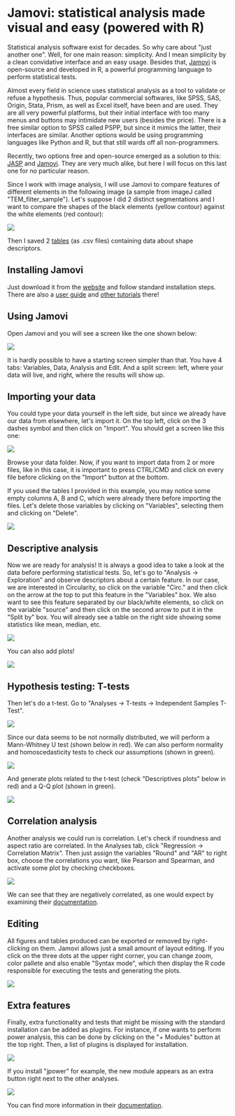 # Jamovi: statistical analysis made visual and easy (powered with R)

Statistical analysis software exist for decades. So why care about "just another one". Well, for one main reason: simplicity. And I mean simplicity by a clean convidative interface and an easy usage. Besides that, [Jamovi](https://www.jamovi.org/) is open-source and developed in R, a powerful programming language to perform statistical tests.

Almost every field in science uses statistical analysis as a tool to validate or refuse a hypothesis. Thus, popular commercial softwares, like SPSS, SAS, Origin, Stata, Prism, as well as Excel itself, have been and are used. They are all very powerful platforms, but their initial interface with too many menus and buttons may intimidate new users (besides the price). There is a free similar option to SPSS called PSPP, but since it mimics the latter, their interfaces are similar.
Another options would be using programming languages like Python and R, but that still wards off all non-programmers. 

Recently, two options free and open-source emerged as a solution to this: [JASP](https://jasp-stats.org/) and [Jamovi](https://www.jamovi.org/). They are very much alike, but here I will focus on this last one for no particular reason.

Since I work with image analysis, I will use Jamovi to compare features of different elements in the following image (a sample from imageJ called "TEM_filter_sample"). Let's suppose I did 2 distinct segmentations and I want to compare the shapes of the black elements (yellow contour) against the white elements (red contour):

![](images/TEM_filter_sample_and_overlay.png)

Then I saved 2 [tables](data/) (as .csv files) containing data about shape descriptors.

## Installing Jamovi

Just download it from the [website](https://www.jamovi.org/) and follow standard installation steps.
There are also a [user guide](https://www.jamovi.org/user-manual.html) and [other tutorials](https://www.jamovi.org/community.html) there!

## Using Jamovi

Open Jamovi and you will see a screen like the one shown below:

![](images/screen0.PNG)

It is hardly possible to have a starting screen simpler than that. You have 4 tabs: Variables, Data, Analysis and Edit. And a split screen: left, where your data will live, and right, where the results will show up.

## Importing your data

You could type your data yourself in the left side, but since we already have our data from elsewhere, let's import it. On the top left, click on the 3 dashes symbol and then click on "Import". You should get a screen like this one:

![](images/screen1.PNG)

Browse your data folder. Now, if you want to import data from 2 or more files, like in this case, it is important to press CTRL/CMD and click on every file before clicking on the "Import" button at the bottom. 

If you used the tables I provided in this example, you may notice some empty columns A, B and C, which were already there before importing the files. Let's delete those variables by clicking on "Variables", selecting them and clicking on "Delete".

![](images/screen2.PNG)

## Descriptive analysis

Now we are ready for analysis! It is always a good idea to take a look at the data before performing statistical tests. So, let's go to "Analysis -> Exploration" and observe descriptors about a certain feature. In our case, we are interested in Circularity, so click on the variable "Circ." and then click on the arrow at the top to put this feature in the "Variables" box. We also want to see this feature separated by our black/white elements, so click on the variable "source" and then click on the second arrow to put it in the "Split by" box. You will already see a table on the right side showing some statistics like mean, median, etc.

![](images/screen3a.PNG)

You can also add plots!

![](images/screen3b.PNG)

## Hypothesis testing: T-tests

Then let's do a t-test. Go to "Analyses ->  T-tests -> Independent Samples T-Test". 

![](images/screen4a.PNG)

Since our data seems to be not normally distributed, we will perform a Mann-Whitney U test (shown below in red). We can also perform normality and homoscedasticity tests to check our assumptions (shown in green).

![](images/screen4b.PNG)

And generate plots related to the t-test (check "Descriptives plots" below in red) and a Q-Q plot (shown in green).

![](images/screen4c.PNG)

## Correlation analysis

Another analysis we could run is correlation. Let's check if roundness and aspect ratio are correlated.
In the Analyses tab, click "Regression -> Correlation Matrix". Then just assign the variables "Round" and "AR" to right box, choose the correlations you want, like Pearson and Spearman, and activate some plot by checking checkboxes.

![](images/screen5a.PNG)

We can see that they are negatively correlated, as one would expect by examining their [documentation](https://imagej.nih.gov/ij/docs/menus/analyze.html).

## Editing

All figures and tables produced can be exported or removed by right-clicking on them. Jamovi allows just a small amount of layout editing. If you click on the three dots at the upper right corner, you can change zoom, color pallete and also enable "Syntax mode", which then display the R code responsible for executing the tests and generating the plots.

![](images/screen6.PNG)

## Extra features

Finally, extra functionality and tests that might be missing with the standard installation can be added as plugins. For instance, if one wants to perform power analysis, this can be done by clicking on the "+ Modules" button at the top right. Then, a list of plugins is displayed for installation. 

![](images/screen7.PNG)

If you install "jpower" for example, the new module appears as an extra button right next to the other analyses.

![](images/screen7b.PNG)

You can find more information in their [documentation](https://jamovi.readthedocs.io/en/latest/index.html).
